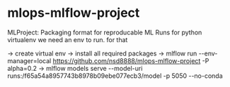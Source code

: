 # mlops-mlflow-project

MLProject: Packaging format for reproducable ML Runs
for python virtualenv we need an env to run. for that

-> create virtual env
-> install all required packages
-> mlflow run --env-manager=local https://github.com/nsd8888/mlops-mlflow-project -P alpha=0.2
-> mlflow models serve --model-uri runs:/f65a54a8957743b8978b09ebe077ecb3/model -p 5050 --no-conda
